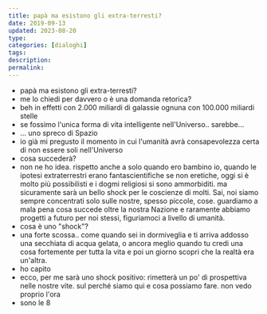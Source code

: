 ```yaml
---
title: papà ma esistono gli extra-terresti?
date: 2019-09-13
updated: 2023-08-20
type: 
categories: [dialoghi]
tags: 
description: 
permalink: 
---
```


- papà ma esistono gli extra-terresti?
- me lo chiedi per davvero o è una domanda retorica?
- beh in effetti con 2.000 miliardi di galassie ognuna con 100.000 miliardi stelle
- se fossimo l'unica forma di vita intelligente nell'Universo.. sarebbe...
- ... uno spreco di Spazio
- io già mi pregusto il momento in cui l'umanità avrà consapevolezza certa di non essere soli nell'Universo
- cosa succederà?
- non ne ho idea. rispetto anche a solo quando ero bambino io, quando le ipotesi extraterrestri erano fantascientifiche se non eretiche, oggi si è molto più possibilisti e i dogmi religiosi si sono ammorbiditi. ma sicuramente sarà un bello shock per le coscienze di molti.
Sai, noi siamo sempre concentrati solo sulle nostre, spesso piccole, cose. guardiamo a mala pena cosa succede oltre la nostra Nazione e raramente abbiamo progetti a futuro per noi stessi, figuriamoci a livello di umanità.
- cosa è uno "shock"?
- una forte scossa.. come quando sei in dormiveglia e ti arriva addosso una secchiata di acqua gelata, o ancora meglio quando tu credi una cosa fortemente per tutta la vita e poi un giorno scopri che la realtà era un'altra.
- ho capito
- ecco, per me sarà uno shock positivo: rimetterà un po' di prospettiva nelle nostre vite. sul perché siamo qui e cosa possiamo fare. non vedo proprio l'ora
- sono le 8